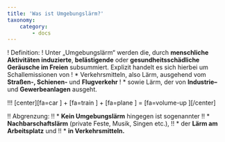 ```yaml
---
title: 'Was ist Umgebungslärm?'
taxonomy:
    category:
        - docs
---
```


! Definition:
! Unter „Umgebungslärm“ werden die, durch **menschliche Aktivitäten induzierte**, **belästigende** oder **gesundheitsschädliche** **Geräusche im Freien** subsummiert. Explizit handelt es sich hierbei um Schallemissionen von
! * Verkehrsmitteln, also Lärm, ausgehend vom **Straßen-, Schienen-** und **Flugverkehr**
! * sowie Lärm, der von **Industrie–** und **Gewerbeanlagen** ausgeht.

!!! [center][fa=car \] + [fa=train \] + [fa=plane \] = [fa=volume-up \][/center]

!! Abgrenzung:
!! * **Kein Umgebungslärm** hingegen ist sogenannter
!! * **Nachbarschaftslärm** (private Feste, Musik, Singen etc.),
!! * der **Lärm am Arbeitsplatz** und
!! * **in Verkehrsmitteln.**
